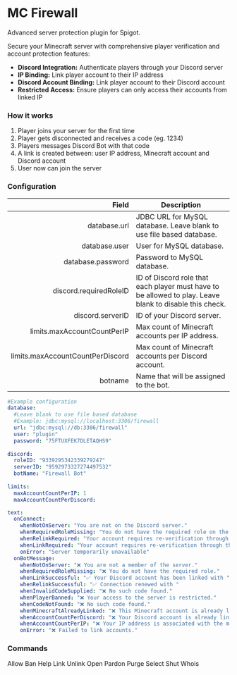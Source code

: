 # MC Firewall

Advanced server protection plugin for Spigot.

Secure your Minecraft server with comprehensive player verification and account protection features:

- **Discord Integration:** Authenticate players through your Discord server
- **IP Binding:** Link player account to their IP address
- **Discord Account Binding:** Link player account to their Discord account
- **Restricted Access:** Ensure players can only access their accounts from linked IP

### How it works

1. Player joins your server for the first time
2. Player gets disconnected and receives a code (eg. 1234)
3. Players messages Discord Bot with that code
4. A link is created between: user IP address, Minecraft account and Discord account
5. User now can join the server

### Configuration

|                            Field | Description                                                                                             |
|---------------------------------:|---------------------------------------------------------------------------------------------------------|
|                     database.url | JDBC URL for MySQL database. Leave blank to use file based database.                                    |
|                    database.user | User for MySQL database.                                                                                |
|                database.password | Password to MySQL database.                                                                             |
|           discord.requiredRoleID | ID of Discord role that each player must have to be allowed to play. Leave blank to disable this check. |
|                 discord.serverID | ID of your Discord server.                                                                              |
|      limits.maxAccountCountPerIP | Max count of Minecraft accounts per IP address.                                                         |
| limits.maxAccountCountPerDiscord | Max count of Minecraft accounts per Discord account.                                                    |
|                          botname | Name that will be assigned to the bot.                                                                  |

```yaml
#Example configuration
database:
  #Leave blank to use file based database
  #Example: jdbc:mysql://localhost:3306/firewall
  url: "jdbc:mysql://db:3306/firewall"
  user: "plugin"
  password: "75FTUXFEK7DLETAQHS9"
  
discord:
  roleID: "9339295342339279247"
  serverID: "9592973327274497532"
  botName: "Firewall Bot"
  
limits:
  maxAccountCountPerIP: 1
  maxAccountCountPerDiscord: 

text:
  onConnect:
    whenNotOnServer: "You are not on the Discord server."
    whenRequiredRoleMissing: "You do not have the required role on the Discord server."
    whenRelinkRequired: "Your account requires re-verification through the Discord server.\nSend a message to <botName> with <code> to link accounts."
    whenLinkRequired: "Your account requires re-verification through the Discord server.\nSend a message to <botName> with <code> to link accounts."
    onError: "Server temporarily unavailable"
  onBotMessage:
    whenNotOnServer: "❌ You are not a member of the server."
    whenRequiredRoleMissing: "❌ You do not have the required role."
    whenLinkSuccessful: "✅ Your Discord account has been linked with "
    whenRelinkSuccessful: "✅ Connection renewed with "
    whenInvalidCodeSupplied: "❌ No such code found."
    whenPlayerBanned: "❌ Your access to the server is restricted."
    whenCodeNotFound: "❌ No such code found."
    whenMinecraftAlreadyLinked: "❌ This Minecraft account is already linked to another Discord account."
    whenAccountCountPerDiscord: "❌ Your Discord account is already linked to the maximum number of Minecraft accounts."
    whenAccountCountPerIP: "❌ Your IP address is associated with the maximum number of Minecraft accounts."
    onError: "❌ Failed to link accounts."
```

### Commands
Allow
Ban
Help
Link
Unlink
Open
Pardon
Purge
Select
Shut
Whois